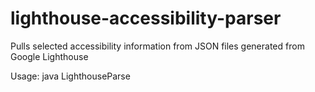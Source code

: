 # lighthouse-accessibility-parser
Pulls selected accessibility information from JSON files generated from Google Lighthouse

Usage: java LighthouseParse <filename>